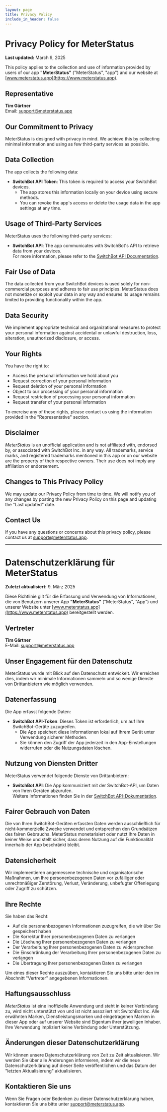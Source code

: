 ```yaml
---
layout: page
title: Privacy Policy
include_in_header: false
---
```


# Privacy Policy for MeterStatus

**Last updated:** March 9, 2025

This policy applies to the collection and use of information provided by users of our app **"MeterStatus"** ("MeterStatus", "app") and our website at [www.meterstatus.app](https://www.meterstatus.app).

## Representative
**Tim Gärtner**  
Email: [support@meterstatus.app](mailto:support@meterstatus.app)

## Our Commitment to Privacy

MeterStatus is designed with privacy in mind. We achieve this by collecting minimal information and using as few third-party services as possible.

## Data Collection

The app collects the following data:
- **SwitchBot API Token**: This token is required to access your SwitchBot devices.  
  - The app stores this information locally on your device using secure methods.
  - You can revoke the app's access or delete the usage data in the app settings at any time.

## Usage of Third-Party Services

MeterStatus uses the following third-party services:
- **SwitchBot API**: The app communicates with SwitchBot's API to retrieve data from your devices.  
  For more information, please refer to the [SwitchBot API Documentation](https://github.com/OpenWonderLabs/SwitchBotAPI).

## Fair Use of Data

The data collected from your SwitchBot devices is used solely for non-commercial purposes and adheres to fair use principles. MeterStatus does not monetize or exploit your data in any way and ensures its usage remains limited to providing functionality within the app.

## Data Security

We implement appropriate technical and organizational measures to protect your personal information against accidental or unlawful destruction, loss, alteration, unauthorized disclosure, or access.

## Your Rights

You have the right to:
- Access the personal information we hold about you
- Request correction of your personal information
- Request deletion of your personal information
- Object to our processing of your personal information
- Request restriction of processing your personal information
- Request transfer of your personal information

To exercise any of these rights, please contact us using the information provided in the "Representative" section.

## Disclaimer

*MeterStatus* is an unofficial application and is not affiliated with, endorsed by, or associated with SwitchBot Inc. in any way. All trademarks, service marks, and registered trademarks mentioned in this app or on our website are the property of their respective owners. Their use does not imply any affiliation or endorsement.

## Changes to This Privacy Policy

We may update our Privacy Policy from time to time. We will notify you of any changes by posting the new Privacy Policy on this page and updating the "Last updated" date.

## Contact Us

If you have any questions or concerns about this privacy policy, please contact us at [support@meterstatus.app](mailto:support@meterstatus.app).

---

# Datenschutzerklärung für MeterStatus

**Zuletzt aktualisiert:** 9. März 2025

Diese Richtlinie gilt für die Erfassung und Verwendung von Informationen, die von Benutzern unserer App **"MeterStatus"** ("MeterStatus", "App") und unserer Website unter [www.meterstatus.app](https://www.meterstatus.app) bereitgestellt werden.

## Vertreter
**Tim Gärtner**  
E-Mail: [support@meterstatus.app](mailto:support@meterstatus.app)

## Unser Engagement für den Datenschutz

MeterStatus wurde mit Blick auf den Datenschutz entwickelt. Wir erreichen dies, indem wir minimale Informationen sammeln und so wenige Dienste von Drittanbietern wie möglich verwenden.

## Datenerfassung

Die App erfasst folgende Daten:
- **SwitchBot API-Token**: Dieses Token ist erforderlich, um auf Ihre SwitchBot-Geräte zuzugreifen.  
  - Die App speichert diese Informationen lokal auf Ihrem Gerät unter Verwendung sicherer Methoden.
  - Sie können den Zugriff der App jederzeit in den App-Einstellungen widerrufen oder die Nutzungsdaten löschen.

## Nutzung von Diensten Dritter

MeterStatus verwendet folgende Dienste von Drittanbietern:
- **SwitchBot API**: Die App kommuniziert mit der SwitchBot-API, um Daten von Ihren Geräten abzurufen.  
  Weitere Informationen finden Sie in der [SwitchBot API-Dokumentation](https://github.com/OpenWonderLabs/SwitchBotAPI).

## Fairer Gebrauch von Daten

Die von Ihren SwitchBot-Geräten erfassten Daten werden ausschließlich für nicht-kommerzielle Zwecke verwendet und entsprechen den Grundsätzen des fairen Gebrauchs. MeterStatus monetarisiert oder nutzt Ihre Daten in keiner Weise und stellt sicher, dass deren Nutzung auf die Funktionalität innerhalb der App beschränkt bleibt.

## Datensicherheit

Wir implementieren angemessene technische und organisatorische Maßnahmen, um Ihre personenbezogenen Daten vor zufälliger oder unrechtmäßiger Zerstörung, Verlust, Veränderung, unbefugter Offenlegung oder Zugriff zu schützen.

## Ihre Rechte

Sie haben das Recht:
- Auf die personenbezogenen Informationen zuzugreifen, die wir über Sie gespeichert haben
- Die Korrektur Ihrer personenbezogenen Daten zu verlangen
- Die Löschung Ihrer personenbezogenen Daten zu verlangen
- Der Verarbeitung Ihrer personenbezogenen Daten zu widersprechen
- Die Einschränkung der Verarbeitung Ihrer personenbezogenen Daten zu verlangen
- Die Übertragung Ihrer personenbezogenen Daten zu verlangen

Um eines dieser Rechte auszuüben, kontaktieren Sie uns bitte unter den im Abschnitt "Vertreter" angegebenen Informationen.

## Haftungsausschluss

*MeterStatus* ist eine inoffizielle Anwendung und steht in keiner Verbindung zu, wird nicht unterstützt von und ist nicht assoziiert mit SwitchBot Inc. Alle erwähnten Marken, Dienstleistungsmarken und eingetragenen Marken in dieser App oder auf unserer Website sind Eigentum ihrer jeweiligen Inhaber. Ihre Verwendung impliziert keine Verbindung oder Unterstützung.

## Änderungen dieser Datenschutzerklärung

Wir können unsere Datenschutzerklärung von Zeit zu Zeit aktualisieren. Wir werden Sie über alle Änderungen informieren, indem wir die neue Datenschutzerklärung auf dieser Seite veröffentlichen und das Datum der "letzten Aktualisierung" aktualisieren.

## Kontaktieren Sie uns

Wenn Sie Fragen oder Bedenken zu dieser Datenschutzerklärung haben, kontaktieren Sie uns bitte unter [support@meterstatus.app](mailto:support@meterstatus.app).

